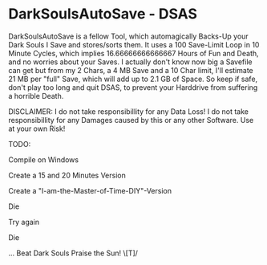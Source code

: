 # DarkSoulsAutoSave - DSAS
DarkSoulsAutoSave is a fellow Tool, which automagically Backs-Up your Dark Souls I Save and stores/sorts them.
It uses a 100 Save-Limit Loop in 10 Minute Cycles, which implies 16.66666666666667 Hours of Fun and Death, and no worries about your Saves.
I actually don't know now big a Savefile can get but from my 2 Chars, a 4 MB Save and a 10 Char limit, I'll estimate 21 MB per "full" Save, which will add up to 2.1 GB of Space.
So keep if safe, don't play too long and quit DSAS, to prevent your Harddrive from suffering a horrible Death.

DISCLAIMER:
I do not take responsibillity for any Data Loss!
I do not take responsibillity for any Damages caused by this or any other Software.
Use at your own Risk!


TODO:

Compile on Windows

Create a 15 and 20 Minutes Version

Create a "I-am-the-Master-of-Time-DIY"-Version

Die

Try again

Die

...
Beat Dark Souls
Praise the Sun! \\\[T]/
